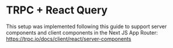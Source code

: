 # TRPC + React Query

This setup was implemented following this guide to support server components and client components in the Next JS App Router: https://trpc.io/docs/client/react/server-components
